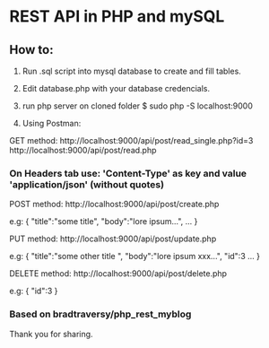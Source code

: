 # REST API in PHP and mySQL

## How to:

1. Run .sql script into mysql database to create and fill tables.
2. Edit database.php with your database credencials.
3. run php server on cloned folder
  $ sudo php -S localhost:9000

4. Using Postman:


GET method:
http://localhost:9000/api/post/read_single.php?id=3
http://localhost:9000/api/post/read.php


### On Headers tab use: 'Content-Type' as key and value  'application/json' (without quotes)


POST method:
http://localhost:9000/api/post/create.php

e.g:
{
 "title":"some title",
 "body":"lore ipsum...",
 ...
}


PUT method:
http://localhost:9000/api/post/update.php

e.g:
{
 "title":"some other title ",
 "body":"lore ipsum xxx...",
 "id":3
 ...
}

DELETE method:
http://localhost:9000/api/post/delete.php

e.g:
{
 "id":3
}

### Based on bradtraversy/php_rest_myblog
Thank you for sharing.
